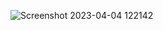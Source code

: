 ![Screenshot 2023-04-04 122142](https://github.com/darshan1005/javaScript_projects/assets/114302987/04bf7ca0-c932-4442-b664-1cb4f4ca8c6d)
